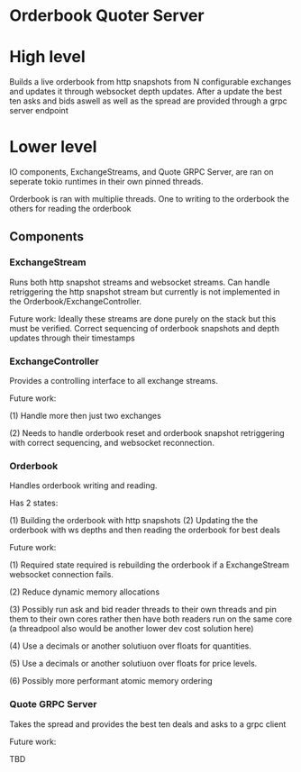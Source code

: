 # Orderbook Quoter Server 

# High level

Builds a live orderbook from http snapshots from N configurable exchanges and updates it through
websocket depth updates. After a update the best ten asks and bids aswell as well as the spread 
are provided through a grpc server endpoint

# Lower level

IO components, ExchangeStreams, and Quote GRPC Server, are ran on seperate tokio runtimes in their own
pinned threads.

Orderbook is ran with multiplie threads. One to writing to the orderbook the others for reading the orderbook

## Components 

### ExchangeStream

Runs both http snapshot streams and websocket streams. Can handle retriggering the http snapshot stream 
but currently is not implemented in the Orderbook/ExchangeController. 

Future work: Ideally these streams are done purely on the stack but this must be verified. Correct 
sequencing of orderbook snapshots and depth updates through their timestamps

### ExchangeController

Provides a controlling interface to all exchange streams. 

Future work: 

(1) Handle more then just two exchanges

(2) Needs to handle orderbook reset and orderbook snapshot
retriggering with correct sequencing, and websocket reconnection.

### Orderbook

Handles orderbook writing and reading.  

Has 2 states:

(1) Building the orderbook with http snapshots
(2) Updating the the orderbook with ws depths and then reading the orderbook for best deals

Future work: 

(1) Required state required is rebuilding the orderbook if a ExchangeStream websocket connection fails. 

(2) Reduce dynamic memory allocations

(3) Possibly run ask and bid reader threads to their own threads and pin them to their own cores rather
then have both readers run on the same core (a threadpool also would be another lower dev cost solution here)

(4) Use a decimals or another solutiuon over floats for quantities.

(5) Use a decimals or another solutiuon over floats for price levels.

(6) Possibly more performant atomic memory ordering 

### Quote GRPC Server

Takes the spread and provides the best ten deals and asks to a grpc client

Future work:

TBD
